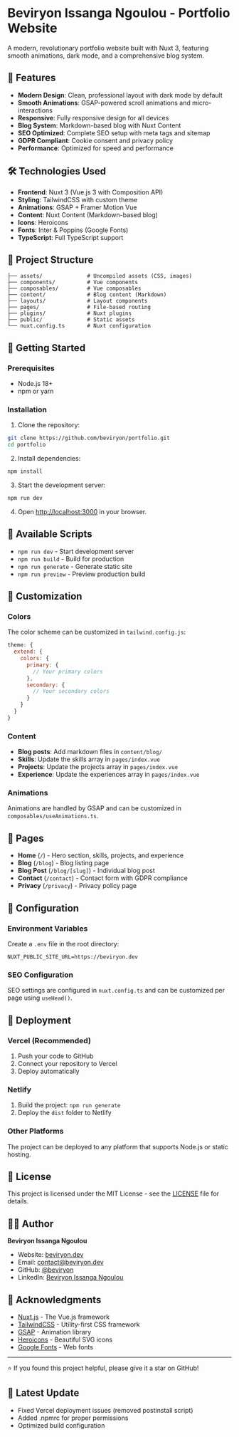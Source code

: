 # Beviryon Issanga Ngoulou - Portfolio Website

A modern, revolutionary portfolio website built with Nuxt 3, featuring smooth animations, dark mode, and a comprehensive blog system.

## 🚀 Features

- **Modern Design**: Clean, professional layout with dark mode by default
- **Smooth Animations**: GSAP-powered scroll animations and micro-interactions
- **Responsive**: Fully responsive design for all devices
- **Blog System**: Markdown-based blog with Nuxt Content
- **SEO Optimized**: Complete SEO setup with meta tags and sitemap
- **GDPR Compliant**: Cookie consent and privacy policy
- **Performance**: Optimized for speed and performance

## 🛠️ Technologies Used

- **Frontend**: Nuxt 3 (Vue.js 3 with Composition API)
- **Styling**: TailwindCSS with custom theme
- **Animations**: GSAP + Framer Motion Vue
- **Content**: Nuxt Content (Markdown-based blog)
- **Icons**: Heroicons
- **Fonts**: Inter & Poppins (Google Fonts)
- **TypeScript**: Full TypeScript support

## 📁 Project Structure

```
├── assets/              # Uncompiled assets (CSS, images)
├── components/          # Vue components
├── composables/         # Vue composables
├── content/             # Blog content (Markdown)
├── layouts/             # Layout components
├── pages/               # File-based routing
├── plugins/             # Nuxt plugins
├── public/              # Static assets
└── nuxt.config.ts       # Nuxt configuration
```

## 🚀 Getting Started

### Prerequisites

- Node.js 18+ 
- npm or yarn

### Installation

1. Clone the repository:
```bash
git clone https://github.com/beviryon/portfolio.git
cd portfolio
```

2. Install dependencies:
```bash
npm install
```

3. Start the development server:
```bash
npm run dev
```

4. Open [http://localhost:3000](http://localhost:3000) in your browser.

## 📝 Available Scripts

- `npm run dev` - Start development server
- `npm run build` - Build for production
- `npm run generate` - Generate static site
- `npm run preview` - Preview production build

## 🎨 Customization

### Colors

The color scheme can be customized in `tailwind.config.js`:

```javascript
theme: {
  extend: {
    colors: {
      primary: {
        // Your primary colors
      },
      secondary: {
        // Your secondary colors
      }
    }
  }
}
```

### Content

- **Blog posts**: Add markdown files in `content/blog/`
- **Skills**: Update the skills array in `pages/index.vue`
- **Projects**: Update the projects array in `pages/index.vue`
- **Experience**: Update the experiences array in `pages/index.vue`

### Animations

Animations are handled by GSAP and can be customized in `composables/useAnimations.ts`.

## 📱 Pages

- **Home** (`/`) - Hero section, skills, projects, and experience
- **Blog** (`/blog`) - Blog listing page
- **Blog Post** (`/blog/[slug]`) - Individual blog post
- **Contact** (`/contact`) - Contact form with GDPR compliance
- **Privacy** (`/privacy`) - Privacy policy page

## 🔧 Configuration

### Environment Variables

Create a `.env` file in the root directory:

```env
NUXT_PUBLIC_SITE_URL=https://beviryon.dev
```

### SEO Configuration

SEO settings are configured in `nuxt.config.ts` and can be customized per page using `useHead()`.

## 🚀 Deployment

### Vercel (Recommended)

1. Push your code to GitHub
2. Connect your repository to Vercel
3. Deploy automatically

### Netlify

1. Build the project: `npm run generate`
2. Deploy the `dist` folder to Netlify

### Other Platforms

The project can be deployed to any platform that supports Node.js or static hosting.

## 📄 License

This project is licensed under the MIT License - see the [LICENSE](LICENSE) file for details.

## 👨‍💻 Author

**Beviryon Issanga Ngoulou**
- Website: [beviryon.dev](https://beviryon.dev)
- Email: contact@beviryon.dev
- GitHub: [@beviryon](https://github.com/beviryon)
- LinkedIn: [Beviryon Issanga Ngoulou](https://linkedin.com/in/beviryon)

## 🙏 Acknowledgments

- [Nuxt.js](https://nuxtjs.org/) - The Vue.js framework
- [TailwindCSS](https://tailwindcss.com/) - Utility-first CSS framework
- [GSAP](https://greensock.com/gsap/) - Animation library
- [Heroicons](https://heroicons.com/) - Beautiful SVG icons
- [Google Fonts](https://fonts.google.com/) - Web fonts

---

⭐ If you found this project helpful, please give it a star on GitHub!

## 🔄 Latest Update
- Fixed Vercel deployment issues (removed postinstall script)
- Added .npmrc for proper permissions
- Optimized build configuration